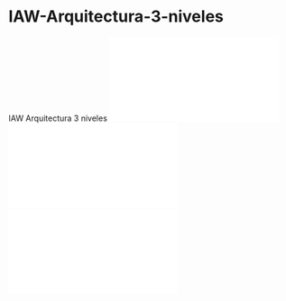 # IAW-Arquitectura-3-niveles
IAW  Arquitectura 3 niveles
 ![Practica 4.2](./Arquitectura%20en%203%20niveles_balanceador_Eduardo_Albano_Carmona.pdf)
 ![Practica 4.2-2](./Arquitectura%20en%203%20niveles%202%20NFS%20Eduardo_Albano_Carmona.pdf)
 ![Practica 4.3](./Web%20con%20NFS%20Eduardo_Albano_Carmona.pdf)
